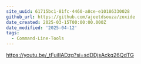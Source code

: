 ```yaml
---
site_uuid: 61715bc1-81fc-4460-a8ce-e10186330028
github_url: https://github.com/ajeetdsouza/zoxide
date_created: 2025-03-15T00:00:00.000Z
date_modified: '2025-04-12'
tags:
  - Command-Line-Tools
---
```









https://youtu.be/_tFuiIIADzg?si=sdDDjsAckq26QdTG